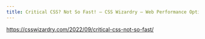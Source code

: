 ```yaml
---
title: Critical CSS? Not So Fast! – CSS Wizardry – Web Performance Optimisation
---
```


https://csswizardry.com/2022/09/critical-css-not-so-fast/

